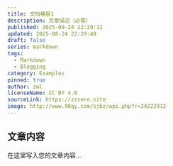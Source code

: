 ```yaml
---
title: 文档模版1
description: 文章描述（必需）
published: 2025-08-24 22:29:12
updated: 2025-08-24 22:29:49
draft: false
series: markdown
tags:
  - Markdown
  - Blogging
category: Examples
pinned: true
author: zwl
licenseName: CC BY 4.0
sourceLink: https://zzzero.site
image: http://www.98qy.com/sjbz/api.php?r=24222912
---
```



## 文章内容

在这里写入您的文章内容...
